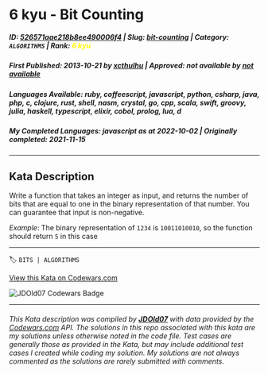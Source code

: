 # 6 kyu - Bit Counting

##### **ID**: [526571aae218b8ee490006f4](https://www.codewars.com/kata/526571aae218b8ee490006f4) | **Slug**: [bit-counting](https://www.codewars.com/kata/526571aae218b8ee490006f4) | **Category**: `ALGORITHMS` | **Rank**: <span style="color:yellow">6 kyu</span>

##### **First Published**: 2013-10-21 ***by*** [xcthulhu](https://www.codewars.com/users/xcthulhu) | **Approved**: *not available* ***by*** [*not available*](*https://www.codewars.com*)

##### **Languages Available**: ruby, coffeescript, javascript, python, csharp, java, php, c, clojure, rust, shell, nasm, crystal, go, cpp, scala, swift, groovy, julia, haskell, typescript, elixir, cobol, prolog, lua, d

##### **My Completed Languages**: javascript ***as at*** 2022-10-02 | **Originally completed**: 2021-11-15

---

## Kata Description


Write a function that takes an integer as input, and returns the number of bits that are equal to one in the binary representation of that number. You can guarantee that input is non-negative.



*Example*: The binary representation of `1234` is `10011010010`, so the function should return `5` in this case



---


🏷 `BITS | ALGORITHMS`


[View this Kata on Codewars.com](https://www.codewars.com/kata/526571aae218b8ee490006f4)

![](https://www.codewars.com/users/jdold07/badges/large "JDOld07 Codewars Badge")

---

###### *This Kata description was compiled by [**JDOld07**](https://tpstech.dev) with data provided by the [Codewars.com](https://www.codewars.com) API.  The solutions in this repo associated with this kata are my solutions unless otherwise noted in the code file.  Test cases are generally those as provided in the Kata, but may include additional test cases I created while coding my solution.  My solutions are not always commented as the solutions are rarely submitted with comments.*
